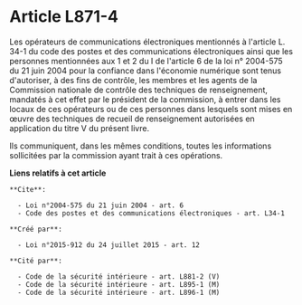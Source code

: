 # Article L871-4

Les opérateurs de communications électroniques mentionnés à l'article L. 34-1 du code des postes et des communications
électroniques ainsi que les personnes mentionnées aux 1 et 2 du I de l'article 6 de la loi n° 2004-575 du 21 juin 2004 pour
la confiance dans l'économie numérique sont tenus d'autoriser, à des fins de contrôle, les membres et les agents de la
Commission nationale de contrôle des techniques de renseignement, mandatés à cet effet par le président de la commission, à
entrer dans les locaux de ces opérateurs ou de ces personnes dans lesquels sont mises en œuvre des techniques de recueil de
renseignement autorisées en application du titre V du présent livre. 

Ils communiquent, dans les mêmes conditions, toutes les informations sollicitées par la commission ayant trait à ces
opérations.

**Liens relatifs à cet article**

	**Cite**:

	  - Loi n°2004-575 du 21 juin 2004 - art. 6
	  - Code des postes et des communications électroniques - art. L34-1

	**Créé par**:

	  - Loi n°2015-912 du 24 juillet 2015 - art. 12

	**Cité par**:

	  - Code de la sécurité intérieure - art. L881-2 (V)
	  - Code de la sécurité intérieure - art. L895-1 (M)
	  - Code de la sécurité intérieure - art. L896-1 (M)
